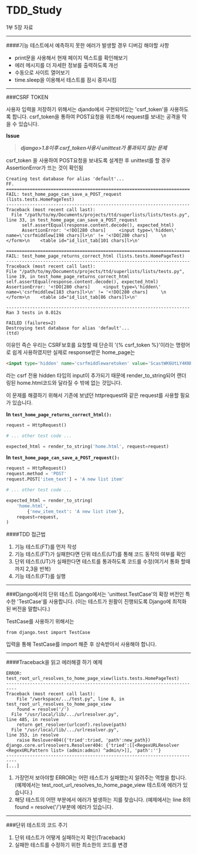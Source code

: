 # TDD_Study

1부 5장 자료

---------------------------------------------------------------------------
####기능 테스트에서 예측하지 못한 에러가 발생할 경우 디버깅 해야할 사항
 - print문을 사용해서 현재 페이지 텍스트를 확인해보기
 - 에러 메시지를 더 자세한 정보를 출력하도록 개선
 - 수동으로 사이트 열어보기
 - time.sleep을 이용해서 테스트를 잠시 중지시킴

---------------------------------------------------------------------------
###CSRF TOKEN

사용자 입력을 저장하기 위해서는 djando에서 구현되어있는 'csrf_token'을 사용하도록 합니다.
csrf_token을 통하여 POST요청을 위조해서 request를 보내는 공격을 막을 수 있습니다.

**Issue**

>***django>1.8이후 csrf_token사용시 unittest가 통과되지 않는 문제***

csrf_token 을 사용하여 POST요청을 보내도록 설계한 후 unittest를 할 경우
AssertionError가 뜨는 것이 확인됨
```script
Creating test database for alias 'default'...
FF.
======================================================================
FAIL: test_home_page_can_save_a_POST_request (lists.tests.HomePageTest)
----------------------------------------------------------------------
Traceback (most recent call last):
  File "/path/to/my/Documents/projects/ttd/superlists/lists/tests.py", line 33, in test_home_page_can_save_a_POST_request
      self.assertEqual(response.content.decode(), expected_html)
      AssertionError: '<!DO[280 chars]     <input type=\'hidden\' name=\'csrfmiddlew[198 chars]l>\n' != '<!DO[280 chars]     \n    </form>\n    <table id="id_list_tab[101 chars]l>\n'

======================================================================
FAIL: test_home_page_returns_correct_html (lists.tests.HomePageTest)
----------------------------------------------------------------------
Traceback (most recent call last):
File "/path/to/my/Documents/projects/ttd/superlists/lists/tests.py", line 19, in test_home_page_returns_correct_html    self.assertEqual(response.content.decode(), expected_html)
AssertionError: '<!DO[280 chars]     <input type=\'hidden\' name=\'csrfmiddlew[183 chars]l>\n' != '<!DO[280 chars]     \n    </form>\n    <table id="id_list_tab[86 chars]l>\n'

----------------------------------------------------------------------
Ran 3 tests in 0.012s

FAILED (failures=2)
Destroying test database for alias 'default'...
(ttd)
```

이유인 즉슨 우리는 CSRF보호를 요청할 때 단순히 '{% csrf_token %}'이라는 명령어로 쉽게 사용하였지만 실제로 response받은 home_page는
```html
<input type='hidden' name='csrfmiddlewaretoken' value='ScastWK6UtLY4KNb5jBrYKFH4O8EZ8I6' />
```
라는 csrf 전용 hidden 타입의 input이 추가되기 때문에
render_to_string되어 랜더링된 home.html코드와 달라질 수 밖에 없는 것입니다.

이 문제를 해결하기 위해서 기존에 보냈던 httprequest와 같은 request를 사용할 필요가 있습니다.

**In `test_home_page_returns_correct_html():`**

```python
request = HttpRequest()

# ... other test code ...

expected_html = render_to_string('home.html', request=request)
```

**In ``test_home_page_can_save_a_POST_request():``**

```python
request = HttpRequest()
request.method = 'POST'
request.POST['item_text'] = 'A new list item'

# ... other test code ...

expected_html = render_to_string(
    'home.html',
        {'new_item_text': 'A new list item'},
    request=request,
)
```

####TDD 접근법
 1. 기능 테스트(FT)를 먼저 작성
 1. 기능 테스트(FT)가 실패한다면 단위 테스트(UT)를 통해 코드 동작의 여부를 확인
 1. 단위 테스트(UT)가 실패한다면 테스트를 통과하도록 코드를 수정(여기서 통화 할때까지 2,3을 반복)
 1. 기능 테스트(FT)를 실행

---------------------------------------------------------------------------
###Django에서의 단위 테스트
Django에서는 'unittest.TestCase'의 확장 버전인 특수한 'TestCase'를 사용합니다.
(이는 테스트가 원활이 진행되도록 Django에 최적화된 버전을 말합니다.)

TestCase를 사용하기 위해서는
```
from django.test import TestCase
```
입력을 통해 TestCase를 import 해준 후 상속받아서 사용해야 합니다.

----------------------------------------------------------------------------
####Traceback을 읽고 에러해결 하기
예제

```
ERROR: test_root_url_resolves_to_home_page_view(lists.tests.HomePageTest)
--------------------------------------------------------------------------
Traceback (most recent call last):
    File "/workspace/.../test.py", line 8, in
test_root_url_resolves_to_home_page_view
    found = resolve('/')
  File "/usr/local/lib/.../urlresolver.py",
line 485, in resolve
    return get_resolver(urlconf).reslove(path)
  File "/usr/local/lib/.../urlresolver.py",
line 353, in resolve
    raise Reslover404({'tried':tried, 'path':new_path})
django.core.urlresolvers.Resolver404: {'tried':[[<RegexURLResolver
<RegexURLPattern list> (admin:admin) ^admin/>]], 'path':''}
--------------------------------------------------------------------------
[...]
```

1. 가장먼저 보아야할 ERROR는 어떤 테스트가 실패했는지 알려주는 역할을 합니다.
(예제에서는 test_root_url_resolves_to_home_page_view 테스트에 에러가 있습니다.)
1. 해당 테스트의 어떤 부분에서 에러가 발생하는 지를 찾습니다.
(예제에서는 line 8의 found = resolve('/')부분에 에러가 있습니다.

-----------------------------------------------------------------------------
###단위 테스트의 코드 주기
1. 단위 테스트가 어떻게 실패하는지 확인(Traceback)
1. 실패한 테스트를 수정하기 위한 최소한의 코드를 변경
